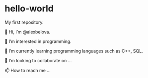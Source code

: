 # hello-world

My first repository.

👋 Hi, I’m @alexbelova.

👀 I’m interested in programming.

🌱 I’m currently learning programming languages such as C++, SQL.

💞️ I’m looking to collaborate on ...

📫 How to reach me ...
